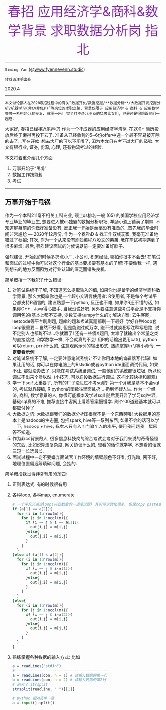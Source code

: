 <center><span style="font-size:42px;color:#8B30BB;">春招 应用经济学&商科&数学背景 求职数据分析岗 指北 </center></span>

---

`Siming Yan` (@www.fyenneyenn.studio)

`转载请注明出处`

2020.4

---

`本文讨论鄙人在2020春招过程中的有关“数据开发/数据挖掘/**数据分析**/大数据开发挖掘分析/机器学习(非CV非NLP)”等岗位的求职之路. 背景仅限于 应用经济学 & 商科 & 应用数学等等一系列非cs的专业. 就图一乐! 完全打不过cs专业的猛男猛女们, 但是还是很想跟他们一起卷.`

大家好, 春招已经接近尾声(?) 作为一个不成器的应用经济学渣滓, 在200+ 简历投放后终于懒得再投下去了. 准备从已经收到的5~6份offer中选一个最不容易被开除的去了...写在开始: 想去大厂的可以不用看了, 因为本文只有考不过大厂的经验. 本文有银行业, 证券, 能源, 心理, 还有物流考过的经验.

本文将着重介绍几个方面

1. 万事开始于“甩锅”
2. 数据工作技能树
3. 考试

---

## 万事开始于甩锅

作为一个本科211毫不相关工科专业, 硕士qs排名一般 (65) 的美国学校应用经济学专业毕业的毕业生, 想要进入被cs独霸的数据分析职场, 羊肠小道上铺满了荆棘. 不知道屏幕前的你做好准备没有, 反正我一开始是丝毫没有准备的…首先我的毕业时间非常尴尬 — 2020年12月份, 作为一个找PhD & 找工作双线玩家, 我毫无准备地错过了秋招; 其次, 作为一个从来没有刷过编程八股文的弟弟, 我在笔试初期遇到了很多麻烦; 最后, 强烈建议面试的时候说话前一定要准备好脑子.

强烈建议, 开始投的时候多扔点小厂, 小公司, 积累经验, 哪怕你根本不会去! 在笔试和面试的过程中你可以对这个行业的基本要求要有基本的了解! 不要像我一样, 遇到想去的地方反而因为对行业认知的匮乏而错失良机. 

简单概括一下我犯了什么错误:

1. 对笔试系统不了解, 不知道怎么提取输入的值, 如果你也是留学的经济学商科数学背景, 那么大概率你也是一个超小众语言使用者: R使用者, 不是每个考试平台都支持R语言的, 建议熟悉一下python, 反正也不难, 如果你R还不错的话, 如果你C++ , Java得心应手, 当我没说好吧. 另外要注意这些考试平台是不支持你调用包的(基本上都不支持, 少数支持numpy什么的); 解决方案: 去牛客网, leetcode等平台刷刷题, 题库的题和考试真题都刷一下最好. 学好各种loop套loop很重要… 虽然不好看, 但是能跑过就万幸, 跑不过就疯狂写注释写思路, 说不定别人也都跑不过...你就赢了! 还有一些傻X题目, 太难了就输出个常量之类的直接跳过, 和学数学一样, 不会就真的不会! 用R的话输出要用cat(), python 可以return, print什么的, 注意观察示例的输出形式, 熟练掌握\n \t等小命令. **一定要看示例**!
2. 对笔试系统不了解, 一定要注意笔试系统让不让你用本地的编辑器写代码!! 如果让用的话, 你可以在你电脑上的Rstudio或者python ide里面调试代码, 如果不让, 那就没办法了, 只能在考试系统里调试, 一般他们的系统都很垃圾, 所以也调试不出来个所以然. (小技巧, 可以自设数据进行调试, 这样比较快捷和直观)
3. 学一下sql! 太重要了, 所有的厂子没见过不考sql的! 第一个月我是基本不会sql的, 考试就靠硬编, R python的函数往里面乱扔… 扔到怀疑人生. 作为一个经济, 商科, 数学背景的人, 你很可能根本没学过sql! 随后我开启了学习sql生涯, 基础sql真的不难, 推荐直接牛客网上看着答案慢慢学. 刷个100道题基本就可以都应付掉了.
4. 大数据之坑: 大数据跟我们的数据分析压根就不是一个东西啊喂! 大数据用的基本上是hadoop的生态圈, 包括spark, hive等一系列东西, 如果不会的话可以学一下, hadoop + hive, 我本人只有入个门骗个人的水平, 要问我问题我一概回答不知道.
5. 作为非cs背景的人, 很多信息科技岗的综合考试会考对于我们来说的奇奇怪怪的东西, 比如说算法复杂度, 网关协议什么的, 想看的话你就学学, 不想看的话就三短一长选最长.
6. 面试过程中一定不要嫌弃面试官工作环境的墙壁颜色不好看, 灯光暗, 网不好, 地理位置偏远等琐碎问题, 会挂的.

简单概括我觉得非常有用的东西:

1. 正则表达式. 有的时候很有用

2. 各种loop, 各种map, enumerate

   ```R
   # 一个平凡无奇的loop(兴业数金的一道笔试题) 其实可以优化很多, 但是copy paste也花不了多长时间, 按自己想法先写好最重要
   if (a[1] == a[2]){
     for (i in 1:nrow(m)){
       for (j in 1:ncol(m)){
         if (i == j & i == a[1]){
           out[i,j] = m[i,j]
         }else{
           out[j,i] = m[i,j]
         }
       }
     }
   }else if (a[1] < a[2]){
     for (i in 1:nrow(m)){
       for (j in 1:ncol(m)){
         if (i == j & i<a[1]){
           out[i,j] = m[i,j]
         }else{
           out[j,i] = m[i,j]
         }
       }
     }
   }else{
     for (i in 1:nrow(m)){
       for (j in 1:ncol(m)){
         if (i == j & i<a[2]){
           out[i,j] = m[i,j]
         }else{
           out[i,j] = m[j,i]
         }
       }
     }
   }
   ```

   

3. 熟练掌握各种数据的输入方式: 比如

   ```R
   a = readLines("stdin")
   #------------------------------------------ 
   a = readLines(con, n = 1) # 读输入数据的第一行
   b = readLines(con, n = 2) # 读输入数据的第2行
   # 别忘了 strsplit
   strsplit(readline, " ")[[1]]
   ```

   ```python
   # python 相对简单一些
   a = input().split()
   ```

   


